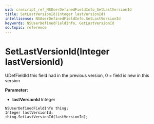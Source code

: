```yaml
---
uid: crmscript_ref_NSUserDefinedFieldInfo_SetLastVersionId
title: SetLastVersionId(Integer lastVersionId)
intellisense: NSUserDefinedFieldInfo.SetLastVersionId
keywords: NSUserDefinedFieldInfo, GetLastVersionId
so.topic: reference
---
```


# SetLastVersionId(Integer lastVersionId)

UDefFieldId this field had in the previous version, 0 = field is new in this version

**Parameter:** 
* **lastVersionId** Integer

```crmscript
NSUserDefinedFieldInfo thing;
Integer lastVersionId;
thing.SetLastVersionId(lastVersionId);
```

